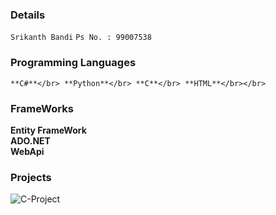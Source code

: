 ### Details


`Srikanth Bandi`
`Ps No. : 99007538`

### Programming Languages

`
**C#**</br>
**Python**</br>
**C**</br>
**HTML**</br></br>
`
### FrameWorks

**Entity FrameWork**</br>
**ADO.NET**</br>
**WebApi**

### Projects

![C-Project](https://github.com/srikanthbandi949/M1_Cricket_Game.git)
